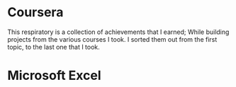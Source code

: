 # Coursera

This respiratory is a collection of achievements that I earned; While building projects 
from the various courses I took. I sorted them out from the first topic, to the last one that I took.

# Microsoft Excel
  []()
